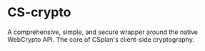 # CS-crypto
A comprehensive, simple, and secure wrapper around the native WebCrypto API. The core of CSplan's client-side cryptography.
